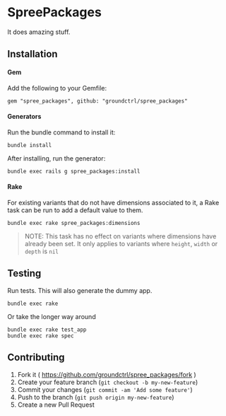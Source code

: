 # SpreePackages

It does amazing stuff.

## Installation

#### Gem

Add the following to your Gemfile:

```
gem "spree_packages", github: "groundctrl/spree_packages"
```

#### Generators

Run the bundle command to install it:

```
bundle install
```

After installing, run the generator:

```
bundle exec rails g spree_packages:install
```

#### Rake

For existing variants that do not have dimensions associated to it, a Rake task can be run to add a default value to them.

```
bundle exec rake spree_packages:dimensions
```

> NOTE: This task has no effect on variants where dimensions have already been set. It only applies to variants where `height`, `width` or `depth` is `nil`

## Testing

Run tests. This will also generate the dummy app.

```
bundle exec rake
```

Or take the longer way around

```
bundle exec rake test_app
bundle exec rake spec
```

## Contributing

1. Fork it ( https://github.com/groundctrl/spree_packages/fork )
2. Create your feature branch (`git checkout -b my-new-feature`)
3. Commit your changes (`git commit -am 'Add some feature'`)
4. Push to the branch (`git push origin my-new-feature`)
5. Create a new Pull Request
